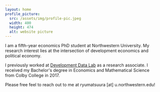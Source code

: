 ```yaml
---
layout: home
profile_picture:
  src: /assets/img/profile-pic.jpeg
  width: 400
  height: 474
  alt: website picture
---
```


<p>
I am a fifth-year economics PhD student at Northwestern University. My
research interest lies at the intersection of development economics and political economy. 
</p>

<p>
I previously worked at <a href="http://www.devdatalab.org">Development Data Lab</a> as a research associate. I received my Bachelor's degree in Economics and Mathematical Science from Colby College in 2017.
</p>

</p>
Please free feel to reach out to me at ryumatsuura [at] u.northwestern.edu!